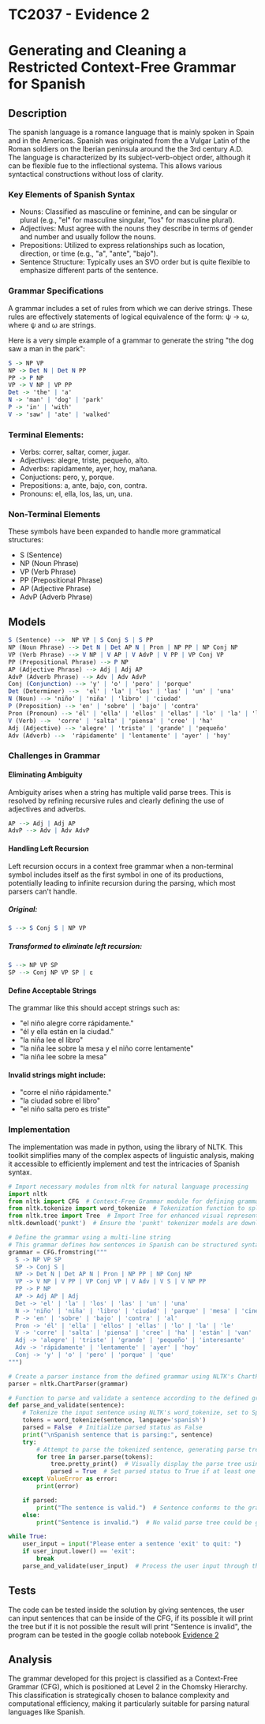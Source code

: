 # TC2037 - Evidence 2
# Generating and Cleaning a Restricted Context-Free Grammar for Spanish
## Description

The spanish language is a romance language that is mainly spoken in Spain and in the Americas. Spanish was originated from the a Vulgar Latin of the Roman soldiers on the Iberian peninsula around the the 3rd century A.D. The language is characterized by its subject-verb-object order, although it can be flexible fue to the inflectional systema. This allows various syntactical constructions without loss of clarity. 

### Key Elements of Spanish Syntax
- Nouns: Classified as masculine or feminine, and can be singular or plural (e.g., "el" for masculine singular, "los" for masculine plural).
- Adjectives: Must agree with the nouns they describe in terms of gender and number and usually follow the nouns.
- Prepositions: Utilized to express relationships such as location, direction, or time (e.g., "a", "ante", "bajo").
- Sentence Structure: Typically uses an SVO order but is quite flexible to emphasize different parts of the sentence.

### Grammar Specifications

A grammar includes a set of rules from which we can derive strings. These rules are effectively statements of logical equivalence of the form: ψ → ω, where ψ and ω are strings.

Here is a very simple example of a grammar to generate the string "the dog saw a man in the park": 

```mathematica
S -> NP VP
NP -> Det N | Det N PP
PP -> P NP
VP -> V NP | VP PP
Det -> 'the' | 'a'
N -> 'man' | 'dog' | 'park'
P -> 'in' | 'with'
V -> 'saw' | 'ate' | 'walked'
```


### Terminal Elements:
- Verbs: correr, saltar, comer, jugar.
- Adjectives: alegre, triste, pequeño, alto.
- Adverbs: rapidamente, ayer, hoy, mañana.
- Conjuctions: pero, y, porque.
- Prepositions: a, ante, bajo, con, contra.
- Pronouns: el, ella, los, las, un, una. 

### Non-Terminal Elements
These symbols have been expanded to handle more grammatical structures:
- S (Sentence)
- NP (Noun Phrase)
- VP (Verb Phrase)
- PP (Prepositional Phrase)
- AP (Adjective Phrase)
- AdvP (Adverb Phrase)

## Models
```mathematica
S (Sentence) -->  NP VP | S Conj S | S PP
NP (Noun Phrase) --> Det N | Det AP N | Pron | NP PP | NP Conj NP
VP (Verb Phrase) --> V NP | V AP | V AdvP | V PP | VP Conj VP
PP (Prepositional Phrase) --> P NP
AP (Adjective Phrase) --> Adj | Adj AP
AdvP (Adverb Phrase) --> Adv | Adv AdvP
Conj (Conjunction) --> 'y' | 'o' | 'pero' | 'porque'
Det (Determiner) -->  'el' | 'la' | 'los' | 'las' | 'un' | 'una'
N (Noun) --> 'niño' | 'niña' | 'libro' | 'ciudad'
P (Preposition) --> 'en' | 'sobre' | 'bajo' | 'contra'
Pron (Pronoun) --> 'él' | 'ella' | 'ellos' | 'ellas' | 'lo' | 'la' | 'le'
V (Verb) -->  'corre' | 'salta' | 'piensa' | 'cree' | 'ha'
Adj (Adjective) --> 'alegre' | 'triste' | 'grande' | 'pequeño'
Adv (Adverb) -->  'rápidamente' | 'lentamente' | 'ayer' | 'hoy'
```

### Challenges in Grammar
#### Eliminating Ambiguity
Ambiguity arises when a string has multiple valid parse trees. This is resolved by refining recursive rules and clearly defining the use of adjectives and adverbs.

```mathematica
AP --> Adj | Adj AP
AdvP --> Adv | Adv AdvP
```

#### Handling Left Recursion
Left recursion occurs in a context free grammar when a non-terminal symbol includes itself as the first 
symbol in one of its productions, potentially leading to infinite recursion during the parsing, which most 
parsers can't handle. 

##### Original:
```mathematica
S --> S Conj S | NP VP
```
##### Transformed to eliminate left recursion:
```mathematica
S --> NP VP SP
SP --> Conj NP VP SP | ε
```
#### Define Acceptable Strings
The grammar like this should accept strings such as:
- "el niño alegre corre rápidamente."
- "él y ella están en la ciudad."
- "la niña lee el libro"
- "la niña lee sobre la mesa y el niño corre lentamente"
- "la niña lee sobre la mesa"

#### Invalid strings might include:
- "corre el niño rápidamente."
- "la ciudad sobre el libro"
- "el niño salta pero es triste"

### Implementation
The implementation was made in python, using the library of NLTK. This toolkit simplifies many of the complex aspects of linguistic analysis, making it accessible to efficiently implement and test the intricacies of Spanish syntax.

```python
# Import necessary modules from nltk for natural language processing
import nltk
from nltk import CFG  # Context-Free Grammar module for defining grammars
from nltk.tokenize import word_tokenize  # Tokenization function to split text into tokens
from nltk.tree import Tree  # Import Tree for enhanced visual representation of parse trees
nltk.download('punkt')  # Ensure the 'punkt' tokenizer models are downloaded for tokenization

# Define the grammar using a multi-line string
# This grammar defines how sentences in Spanish can be structured syntactically
grammar = CFG.fromstring("""
  S -> NP VP SP
  SP -> Conj S |
  NP -> Det N | Det AP N | Pron | NP PP | NP Conj NP
  VP -> V NP | V PP | VP Conj VP | V Adv | V S | V NP PP
  PP -> P NP
  AP -> Adj AP | Adj
  Det -> 'el' | 'la' | 'los' | 'las' | 'un' | 'una'
  N -> 'niño' | 'niña' | 'libro' | 'ciudad' | 'parque' | 'mesa' | 'cine'
  P -> 'en' | 'sobre' | 'bajo' | 'contra' | 'al'
  Pron -> 'él' | 'ella' | 'ellos' | 'ellas' | 'lo' | 'la' | 'le'
  V -> 'corre' | 'salta' | 'piensa' | 'cree' | 'ha' | 'están' | 'van' | 'es' | 'lee'
  Adj -> 'alegre' | 'triste' | 'grande' | 'pequeño' | 'interesante'
  Adv -> 'rápidamente' | 'lentamente' | 'ayer' | 'hoy'
  Conj -> 'y' | 'o' | 'pero' | 'porque' | 'que'
""")

# Create a parser instance from the defined grammar using NLTK's ChartParser
parser = nltk.ChartParser(grammar)

# Function to parse and validate a sentence according to the defined grammar
def parse_and_validate(sentence):
    # Tokenize the input sentence using NLTK's word_tokenize, set to Spanish for correct tokenization of Spanish text
    tokens = word_tokenize(sentence, language='spanish')
    parsed = False  # Initialize parsed status as False
    print("\nSpanish sentence that is parsing:", sentence)
    try:
        # Attempt to parse the tokenized sentence, generating parse trees
        for tree in parser.parse(tokens):
            tree.pretty_print()  # Visually display the parse tree using pretty_print
            parsed = True  # Set parsed status to True if at least one parse tree is generated
    except ValueError as error:
        print(error)

    if parsed:
        print("The sentence is valid.")  # Sentence conforms to the grammar
    else:
        print("Sentence is invalid.")  # No valid parse tree could be generated

while True:
    user_input = input("Please enter a sentence 'exit' to quit: ")
    if user_input.lower() == 'exit':
        break
    parse_and_validate(user_input)  # Process the user input through the parse and validate function
```

## Tests
The code can be tested inside the solution by giving sentences, the user can input sentences that can be inside of the CFG, if its possible it will print the tree but if it is not possible the result will print "Sentence is invalid", the program can be tested in the google collab notebook [Evidence 2](https://colab.research.google.com/drive/10hfV0iuOFs6VvefTFEOMoSmOmhtH1mms?usp=sharing)

## Analysis
The grammar developed for this project is classified as a Context-Free Grammar (CFG), which is positioned at Level 2 in the Chomsky Hierarchy. This classification is strategically chosen to balance complexity and computational efficiency, making it particularly suitable for parsing natural languages like Spanish.

